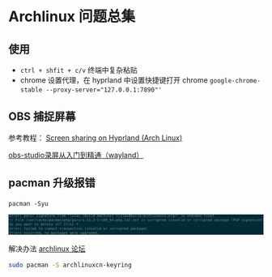 # Archlinux 问题总集

## 使用

- `ctrl + shfit + c/v` 终端中复杂粘贴
- chrome 设置代理，在 hyprland 中设置快捷键打开 chrome `google-chrome-stable --proxy-server="127.0.0.1:7890"'`

## OBS 捕捉屏幕

参考教程：
[Screen sharing on Hyprland (Arch Linux)](https://gist.github.com/PowerBall253/2dea6ddf6974ba4e5d26c3139ffb7580#restart-your-session)

[obs-studio录屏从入门到精通（wayland）](https://www.bilibili.com/video/BV1sh4y1U7ug)

## pacman 升级报错

`pacman -Syu`

![Alt text](./images/pacman-pkg.png)

解决办法 [archlinux 论坛](https://bbs.archlinuxcn.org/viewtopic.php?id=4580)

```sh
sudo pacman -S archlinuxcn-keyring
```
